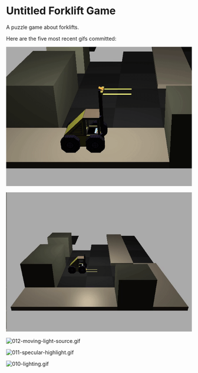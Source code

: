# Untitled Forklift Game
A puzzle game about forklifts.

Here are the five most recent gifs committed:

![014-fork-movement.gif](gifs/014-fork-movement.gif?raw=true "014-fork-movement")

![013-gameplay.gif](gifs/013-gameplay.gif?raw=true "013-gameplay")

![012-moving-light-source.gif](gifs/012-moving-light-source.gif?raw=true "012-moving-light-source")

![011-specular-highlight.gif](gifs/011-specular-highlight.gif?raw=true "011-specular-highlight")

![010-lighting.gif](gifs/010-lighting.gif?raw=true "010-lighting")
